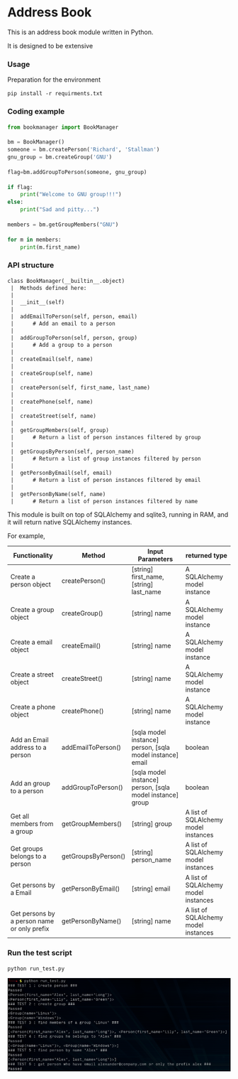 Address Book
=============

This is an address book module written in Python.

It is designed to be extensive


### Usage
Preparation for the environment
```
pip install -r requirments.txt
```

### Coding example
```python
from bookmanager import BookManager

bm = BookManager()
someone = bm.createPerson('Richard', 'Stallman')
gnu_group = bm.createGroup('GNU')

flag=bm.addGroupToPerson(someone, gnu_group)

if flag:
    print("Welcome to GNU group!!!")
else:
    print("Sad and pitty...")

members = bm.getGroupMembers("GNU")

for m in members:
    print(m.first_name)
```


### API structure
```
class BookManager(__builtin__.object)
 |  Methods defined here:
 |
 |  __init__(self)
 |
 |  addEmailToPerson(self, person, email)
 |      # Add an email to a person
 |
 |  addGroupToPerson(self, person, group)
 |      # Add a group to a person
 |
 |  createEmail(self, name)
 |
 |  createGroup(self, name)
 |
 |  createPerson(self, first_name, last_name)
 |
 |  createPhone(self, name)
 |
 |  createStreet(self, name)
 |
 |  getGroupMembers(self, group)
 |      # Return a list of person instances filtered by group
 |
 |  getGroupsByPerson(self, person_name)
 |      # Return a list of group instances filtered by person
 |
 |  getPersonByEmail(self, email)
 |      # Return a list of person instances filtered by email
 |
 |  getPersonByName(self, name)
 |      # Return a list of person instances filtered by name
 ```

 This module is built on top of SQLAlchemy and sqlite3, running in RAM, and it will return native SQLAlchemy instances. 

 
 For example,


| Functionality | Method | Input Parameters | returned type | 
| ------------ | ---- | ---------------- | ------------|
| Create a person object | createPerson() | [string] first_name, [string] last_name | A SQLAlchemy model instance |
| Create a group object | createGroup() | [string] name | A SQLAlchemy model instance |
| Create a email object | createEmail() | [string] name | A SQLAlchemy model instance |
| Create a street object | createStreet() | [string] name | A SQLAlchemy model instance |
| Create a phone object | createPhone() | [string] name | A SQLAlchemy model instance |
| Add an Email address to a person | addEmailToPerson() | [sqla model instance] person, [sqla model instance] email | boolean |
| Add an group to a person | addGroupToPerson() | [sqla model instance] person, [sqla model instance] group | boolean |
| Get all members from a group | getGroupMembers() | [string] group | A list of SQLAlchemy model instances |
| Get groups belongs to a person | getGroupsByPerson() | [string] person_name | A list of SQLAlchemy model instances |
| Get persons by a Email | getPersonByEmail() | [string] email | A list of SQLAlchemy model instances |
| Get persons by a person name or only prefix | getPersonByName() | [string] name | A list of SQLAlchemy model instances |


 

### Run the test script

```
python run_test.py
```

![image test](https://github.com/xros/addressbook/blob/master/static/snapshot355.png?raw=true)
